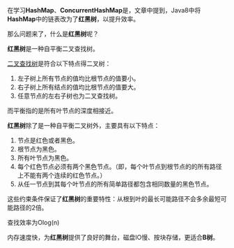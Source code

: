 在学习**HashMap**、**ConcurrentHashMap**是，文章中提到，Java8中将**HashMap**中的链表改为了**红黑树**，以提升效率。



那么问题来了，什么是**红黑树**呢？

**红黑树**是一种自平衡二叉查找树。

[二叉查找树](https://zh.wikipedia.org/wiki/二元搜尋樹)是符合以下特点得二叉树：

1. 左子树上所有节点的值均比根节点的值要小。
2. 右子树上所有结点的值均比根节点的值要大。
3. 任意节点的左右子树也为二叉查找树。

而平衡指的是所有叶节点的深度相接近。



**红黑树**除了是一种自平衡二叉树外，主要具有以下特点：

1. 节点是红色或者黑色。
2. 根节点为黑色。
3. 所有叶节点为黑色。
4. 每个红色节点必须有两个黑色节点。（即，每个叶节点到根节点的的所有路径上不能有两个连续的红色节点。）
5. 从任一节点到其每个叶节点的所有简单路径都包含相同数量的黑色节点。



这些约束条件保证了**红黑树**的重要特性：从根到叶的最长可能路径不会多余最短可能路径的2倍。

查找效率为Olog(n)



内存速度快，为**红黑树**提供了良好的舞台，磁盘IO慢、按块存储，更适合**B树**。